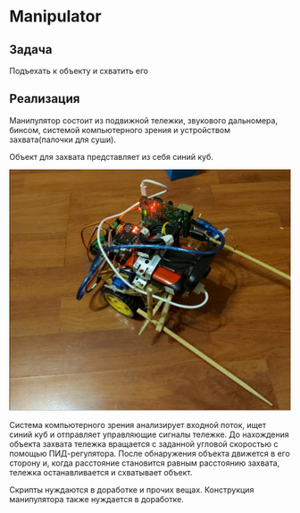 # Manipulator

## Задача
Подъехать к объекту и схватить его

## Реализация
Манипулятор состоит из подвижной тележки, звукового дальномера, бинсом, 
системой компьютерного зрения и устройством захвата(палочки для суши).

Объект для захвата представляет из себя синий куб.

![manipulator](manipulator.png)

Система компьютерного зрения анализирует входной поток, ищет синий куб и отправляет управляющие сигналы тележке.
До нахождения объекта захвата тележка вращается с заданной угловой скоростью с помощью ПИД-регулятора.
После обнаружения объекта движется в его сторону и, когда расстояние становится равным расстоянию захвата, 
тележка останавливается и схватывает объект.

Скрипты нуждаются в доработке и прочих вещах.
Конструкция манипулятора также нуждается в доработке.